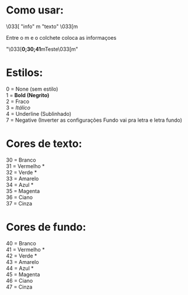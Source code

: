 # Como usar:
\033[ "info" m "texto" \033[m

Entre o m e o colchete coloca as informaçoes

"\033[**0;30;41**mTeste\033[m"


# Estilos:
0 = None (sem estilo) <br>
1 = **Bold (Negrito)** <br>
2 = Fraco <br>
3 = _Itálico_ <br>
4 = Underline (Sublinhado) <br>
7 = Negative (Inverter as configurações Fundo vai pra letra e letra fundo) <br>

# Cores de texto:
30 = Branco <br>
31 = Vermelho * <br>
32 = Verde * <br>
33 = Amarelo <br>
34 = Azul * <br>
35 = Magenta <br>
36 = Ciano <br> 
37 = Cinza <br>

# Cores de fundo:
40 = Branco <br>
41 = Vermelho * <br>
42 = Verde * <br>
43 = Amarelo <br>
44 = Azul * <br>
45 = Magenta <br>
46 = Ciano <br>
47 = Cinza <br>
